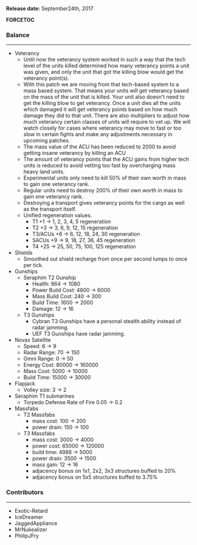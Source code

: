 **Release date:** September24th, 2017

__FORCETOC__

### Balance

------------------------------------------------------------------------

-   Veterancy
    -   Until now the veterancy system worked in such a way that the
        tech level of the units killed determined how many veterancy
        points a unit was given, and only the unit that got the killing
        blow would get the veterancy point(s).
    -   With this patch we are moving from that tech-based system to a
        mass based system. That means your units will get veterancy
        based on the mass of the unit that is killed. Your unit also
        doesn't need to get the killing blow to get veterancy. Once a
        unit dies all the units which damaged it will get veterancy
        points based on how much damage they did to that unit. There are
        also multipliers to adjust how much veterancy certain classes of
        units will require to vet up. We will watch closely for cases
        where veterancy may move to fast or too slow in certain fights
        and make any adjustments necessary in upcoming patches.
    -   The mass value of the ACU has been reduced to 2000 to avoid
        getting insane veterancy by killing an ACU
    -   The amount of veterancy points that the ACU gains from higher
        tech units is reduced to avoid vetting too fast by overcharging
        mass heavy land units.
    -   Experimental units only need to kill 50% of their own worth in
        mass to gain one veterancy rank.
    -   Regular units need to destroy 200% of their own worth in mass to
        gain one veterancy rank.
    -   Destroying a transport gives veterancy points for the cargo as
        well as the transport itself.
    -   Unified regeneration values.
        -   T1 +1 -> 1, 2, 3, 4, 5 regeneration
        -   T2 +3 -> 3, 6, 9, 12, 15 regeneration
        -   T3/ACUs +6 -> 6, 12, 18, 24, 30 regeneration
        -   SACUs +9 -> 9, 18, 27, 36, 45 regeneration
        -   T4 +25 -> 25, 50, 75, 100, 125 regeneration
-   Shields
    -   Smoothed out shield recharge from once per second lumps to once
        per tick.
-   Gunships
    -   Seraphim T2 Gunship
        -   Health: 864 → 1080
        -   Power Build Cost: 4800 → 6000
        -   Mass Build Cost: 240 → 300
        -   Build Time: 1600 → 2000
        -   Damage: 12 → 16
    -   T3 Gunships
        -   Cybran T3 Gunships have a personal stealth ability instead
            of radar jamming.
        -   UEF T3 Gunships have radar jamming.
-   Novax Satellite
    -   Speed: 6 → 9
    -   Radar Range: 70 → 150
    -   Omni Range: 0 → 50
    -   Energy Cost: 80000 → 160000
    -   Mass Cost: 5000 → 10000
    -   Build Time: 15000 → 30000
-   Flapjack
    -   Volley size: 3 → 2
-   Seraphim T1 submarines
    -   Torpedo Defense Rate of Fire 0.05 → 0.2
-   Massfabs
    -   T2 Massfabs
        -   mass cost: 100 → 200
        -   power drain: 150 → 100
    -   T3 Massfabs
        -   mass cost: 3000 → 4000
        -   power cost: 65000 → 120000
        -   build time: 4988 → 5000
        -   power drain: 3500 → 1500
        -   mass gain: 12 → 16
        -   adjacency bonus on 1x1, 2x2, 3x3 structures buffed to 20%
        -   adjacency bonus on 5x5 structures buffed to 3.75%

### Contributors

------------------------------------------------------------------------

-   Exotic-Retard
-   IceDreamer
-   JaggedAppliance
-   MrNukealizer
-   PhilipJFry